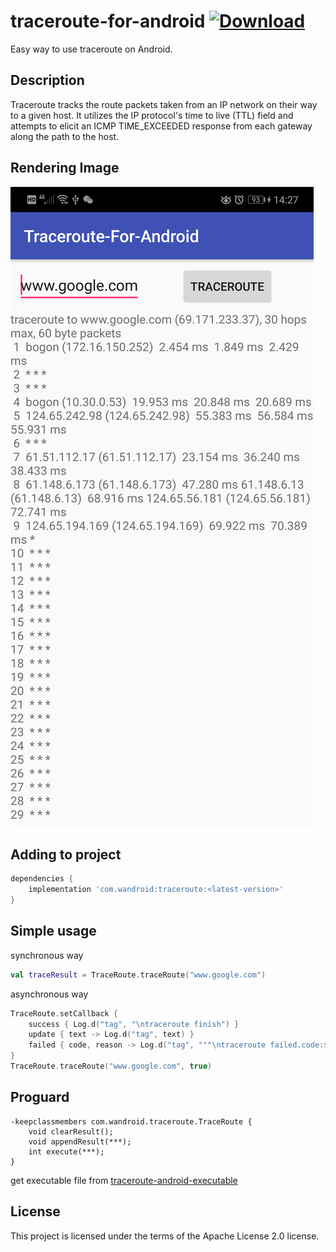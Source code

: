 # traceroute-for-android [ ![Download](https://api.bintray.com/packages/angelwangjing/maven/traceroute-for-android/images/download.svg) ](https://bintray.com/angelwangjing/maven/traceroute-for-android/_latestVersion)
Easy way to use traceroute on Android.

## Description

Traceroute tracks the route packets taken from an IP network on their way to a given host. It utilizes the IP protocol's time to live (TTL) field and attempts to elicit an ICMP TIME_EXCEEDED response from each gateway along the path to the host.

## Rendering Image

![images/1.png](images/1.png)

## Adding to project

```groovy
dependencies {
    implementation 'com.wandroid:traceroute:<latest-version>'
}
```

## Simple usage

synchronous way

```kotlin
val traceResult = TraceRoute.traceRoute("www.google.com")
```

asynchronous way

```kotlin
TraceRoute.setCallback {
    success { Log.d("tag", "\ntraceroute finish") }
    update { text -> Log.d("tag", text) }
    failed { code, reason -> Log.d("tag", """\ntraceroute failed.code:$code, reason:$reason""") }
}
TraceRoute.traceRoute("www.google.com", true)
```

## Proguard

```proguard
-keepclassmembers com.wandroid.traceroute.TraceRoute {
    void clearResult();
    void appendResult(***);
    int execute(***);
}
```

get executable file from [traceroute-android-executable](https://github.com/wangjing53406/traceroute-android-executable)

## License

This project is licensed under the terms of the Apache License 2.0 license.